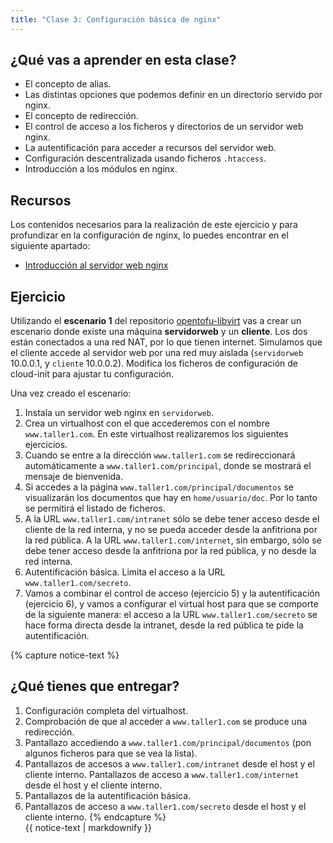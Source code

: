 ```yaml
---
title: "Clase 3: Configuración básica de nginx"
---
```


## ¿Qué vas a aprender en esta clase?

* El concepto de alias.
* Las distintas opciones que podemos definir en un directorio servido por nginx.
* El concepto de redirección.
* El control de acceso a los ficheros y directorios de un servidor web nginx.
* La autentificación para acceder a recursos del servidor web.
* Configuración descentralizada usando ficheros `.htaccess`.
* Introducción a los módulos en nginx.

## Recursos

Los contenidos necesarios para la realización de este ejercicio y para profundizar en la configuración de nginx, lo puedes encontrar en el siguiente apartado:

* [Introducción al servidor web nginx](nginx.html)

## Ejercicio

Utilizando el **escenario 1** del repositorio [opentofu-libvirt](https://github.com/josedom24/opentofu-libvirt) vas a crear un escenario donde existe una máquina **servidorweb** y un **cliente**. Los dos están conectados a una red NAT, por lo que tienen internet. Simulamos que el cliente accede al servidor web por una red muy aislada (`servidorweb` 10.0.0.1, y `cliente` 10.0.0.2). Modifica los ficheros de configuración de cloud-init para ajustar tu configuración.

Una vez creado el escenario:

1. Instala un servidor web nginx en `servidorweb`.
2. Crea un virtualhost con el que accederemos con el nombre `www.taller1.com`. En este virtualhost realizaremos los siguientes ejercicios.
3. Cuando se entre a la dirección `www.taller1.com` se redireccionará automáticamente a `www.taller1.com/principal`, donde se mostrará el mensaje de bienvenida.
4. Si accedes a la página `www.taller1.com/principal/documentos` se visualizarán los documentos que hay en `home/usuario/doc`. Por lo tanto se permitirá el listado de ficheros.
5. A la URL `www.taller1.com/intranet` sólo se debe tener acceso desde el cliente de la red interna, y no se pueda acceder desde la anfitriona por la red pública. A la URL `www.taller1.com/internet`, sin embargo, sólo se debe tener acceso desde la anfitriona por la red pública, y no desde la red interna.
6. Autentificación básica. Limita el acceso a la URL `www.taller1.com/secreto`. 
7. Vamos a combinar el control de acceso (ejercicio 5) y la autentificación (ejercicio 6), y vamos a configurar el virtual host para que se comporte de la siguiente manera: el acceso a la URL `www.taller1.com/secreto` se hace forma directa desde la intranet, desde la red pública te pide la autentificación. 

{% capture notice-text %}
## ¿Qué tienes que entregar?

1. Configuración completa del virtualhost.
2. Comprobación de que al acceder a `www.taller1.com` se produce una redirección.
3. Pantallazo accediendo a `www.taller1.com/principal/documentos` (pon algunos ficheros para que se vea la lista).
4. Pantallazos de accesos a `www.taller1.com/intranet` desde el host y el cliente interno. Pantallazos de acceso a `www.taller1.com/internet` desde el host y el cliente interno.
5. Pantallazos de la autentificación básica.
6. Pantallazos de acceso a `www.taller1.com/secreto` desde el host y el cliente interno.
{% endcapture %}<div class="notice--info">{{ notice-text | markdownify }}</div>
